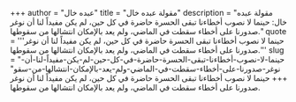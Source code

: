 +++
author = "عبده خال"
title = "مقولة عبده خال"
description = "مقولة عبده خال: حينما لا نصوب أخطاءنا تبقى الحسرة حاضرة في كل حين، لم يكن مفيداً لنا أن نوغر صدورنا على أخطاء سقطت في الماضي، ولم يعد بالإمكان انتشالها من سقوطها."
quote = '''حينما لا نصوب أخطاءنا تبقى الحسرة حاضرة في كل حين، لم يكن مفيداً لنا أن نوغر صدورنا على أخطاء سقطت في الماضي، ولم يعد بالإمكان انتشالها من سقوطها.''' 
slug = "حينما-لا-نصوب-أخطاءنا-تبقى-الحسرة-حاضرة-في-كل-حين-لم-يكن-مفيداً-لنا-أن-نوغر-صدورنا-على-أخطاء-سقطت-في-الماضي-ولم-يعد-بالإمكان-انتشالها-من-سقو"
+++
حينما لا نصوب أخطاءنا تبقى الحسرة حاضرة في كل حين، لم يكن مفيداً لنا أن نوغر صدورنا على أخطاء سقطت في الماضي، ولم يعد بالإمكان انتشالها من سقوطها.
